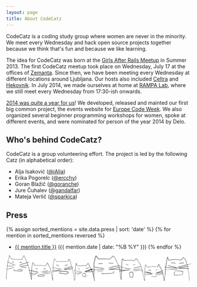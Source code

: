 ```yaml
---
layout: page
title: About CodeCatz
---
```


CodeCatz is a coding study group where women are never in the minority. We meet every Wednesday and hack open source projects together because we think that's fun and because we like learning.

The idea for CodeCatz was born at the [Girls After Rails Meetup](https://www.facebook.com/events/456717001084428/) in Summer 2013. The first CodeCatz meetup took place on Wednesday, July 17 at the offices of <a href="http://www.zemanta.com">Zemanta</a>. Since then, we have been meeting every Wednesday at different locations around Ljubljana. Our hosts also included <a href="http://www.celtra.com">Celtra</a> and <a href="http://hekovnik.si">Hekovnik</a>. In July 2014, we made ourselves at home at <a href="https://www.facebook.com/rampalab/">RAMPA Lab</a>, where we still meet every Wednesday from 17:30-ish onwards.

<a href="http://visual.ly/codecatz-year-review-2014">2014 was quite a year for us</a>! We developed, released and mainted our first big common project, the events website for <a href="http://codeweek.eu">Europe Code Week</a>. We also organized several beginner programming workshops for women, spoke at different events, and were nominated for person of the year 2014 by Delo.

## Who's behind CodeCatz?

CodeCatz is a group volunteering effort. The project is led by the following Catz (in alphabetical order):

- Alja Isaković (<a href="https://twitter.com/ialja" target="_blank">@iAlja</a>)
- Erika Pogorelc (<a href="https://twitter.com/ercchy" target="_blank">@ercchy</a>)
- Goran Blažič (<a href="https://twitter.com/goranche" target="_blank">@goranche</a>)
- Jure Čuhalev (<a href="https://twitter.com/gandalfar" target="_blank">@gandalfar</a>)
- Mateja Verlič (<a href="https://twitter.com/sparkica" target="_blank">@sparkica</a>)

## Press

{% assign sorted_mentions = site.data.press | sort: 'date' %}
{% for mention in sorted_mentions reversed %}
- <a href="{{ mention.url }}" target="_blank">{{ mention.title }}</a> ({{ mention.date | date: "%B %Y" }})
{% endfor %}
	
<div class="col-md-8">
	<img class="illu-about" src="/assets/images/illustrations/catz_front_fill.png" >
</div>
